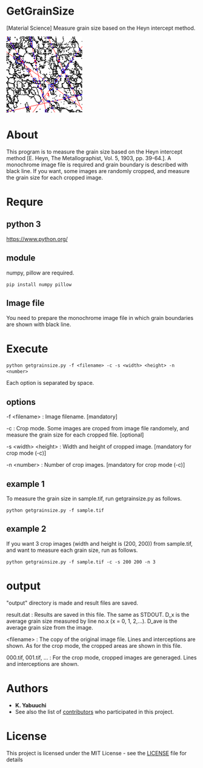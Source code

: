 # GetGrainSize
[Material Science] Measure grain size based on the Heyn intercept method.

![sample](https://github.com/kyphd/GetGrainSize/blob/master/output/000.tif)

# About
This program is to measure the grain size based on the Heyn intercept method [E. Heyn, The Metallographist, Vol. 5, 1903, pp. 39-64.]. A monochrome image file is required and grain boundary is described with black line. If you want, some images are randomly cropped, and measure the grain size for each cropped image.

# Requre
## python 3

https://www.python.org/

## module
numpy, pillow are required.
```
pip install numpy pillow
```

## Image file

You need to prepare the monochrome image file in which grain boundaries are shown with black line.

# Execute

```
python getgrainsize.py -f <filename> -c -s <width> <height> -n <number>
```

Each option is separated by space. 

## options

-f \<filename\> : Image filename. \[mandatory\]

-c : Crop mode. Some images are croped from image file randomely, and measure the grain size for each cropped file. \[optional\]

-s \<width\> \<height\> : Width and height of cropped image. \[mandatory for crop mode (-c)\]

-n \<number\> : Number of crop images. \[mandatory for crop mode (-c)\]

## example 1

To measure the grain size in sample.tif, run getgrainsize.py as follows.

```
python getgrainsize.py -f sample.tif
```

## example 2

If you want 3 crop images (width and height is (200, 200)) from sample.tif, and want to measure each grain size, run as follows.

```
python getgrainsize.py -f sample.tif -c -s 200 200 -n 3
```

# output

"output" directory is made and result files are saved.

result.dat : Results are saved in this file. The same as STDOUT. D_x is the average grain size measured by line no.x (x = 0, 1, 2,...). D_ave is the average grain size from the image.

\<filename\> : The copy of the original image file. Lines and interceptions are shown. As for the crop mode, the cropped areas are shown in this file.

000.tif, 001.tif, ... : For the crop mode, cropped images are generaged. Lines and interceptions are shown.


# Authors

* **K. Yabuuchi** 
* See also the list of [contributors](https://github.com/kyphd/GetGrainSize/contributors) who participated in this project.

# License

This project is licensed under the MIT License - see the [LICENSE](LICENSE) file for details